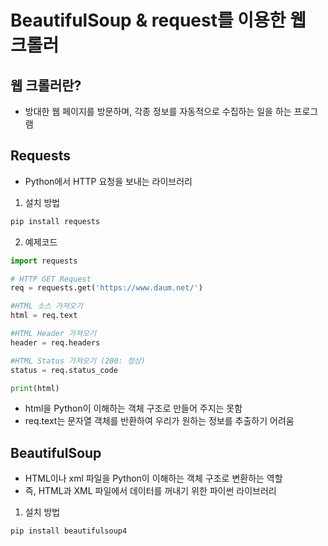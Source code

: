 # BeautifulSoup & request를 이용한 웹 크롤러
## 웹 크롤러란?
- 방대한 웹 페이지를 방문하며, 각종 정보를 자동적으로 수집하는 일을 하는 프로그램

## Requests
- Python에서 HTTP 요청을 보내는 라이브러리
1. 설치 방법

```bash
pip install requests
```

2. 예제코드

```python
import requests

# HTTP GET Request
req = requests.get('https://www.daum.net/')

#HTML 소스 가져오기
html = req.text

#HTML Header 가져오기
header = req.headers

#HTML Status 가져오기 (200: 정상)
status = req.status_code

print(html)
```

- html을 Python이 이해하는 객체 구조로 만들어 주지는 못함
- req.text는 문자열 객체를 반환하여 우리가 원하는 정보를 추출하기 어려움

## BeautifulSoup
- HTML이나 xml 파일을 Python이 이해하는 객체 구조로 변환하는 역할
- 즉, HTML과 XML 파일에서 데이터를 꺼내기 위한 파이썬 라이브러리

1. 설치 방법

```bash
pip install beautifulsoup4
```